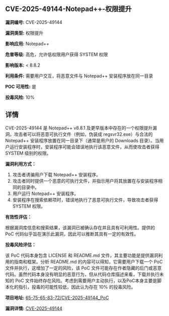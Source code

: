 ## CVE-2025-49144-Notepad++-权限提升

**漏洞编号:** CVE-2025-49144

**漏洞类型:** 权限提升

**影响应用:** Notepad++

**危害等级:** 高危，允许低权限用户获得 SYSTEM 权限

**影响版本:** < 8.8.2

**利用条件:** 需要用户交互，将恶意文件与 Notepad++ 安装程序放在同一目录

**POC 可用性:** 是

**投毒风险:** 10%

## 详情

CVE-2025-49144 是 Notepad++ v8.8.1 及更早版本中存在的一个权限提升漏洞。攻击者可以将恶意可执行文件（例如，伪装成 regsvr32.exe）与合法的 Notepad++ 安装程序放置在同一目录下（通常是用户的 Downloads 目录）。当用户运行安装程序时，安装程序可能会错误地执行该恶意文件，从而使攻击者获得 SYSTEM 级别的权限。

**漏洞利用方式：**

1.  攻击者诱骗用户下载 Notepad++ 安装程序。
2.  攻击者同时提供一个恶意的可执行文件，并指示用户将其放置在与安装程序相同的目录中。
3.  用户运行 Notepad++ 安装程序。
4.  安装程序在搜索依赖项时，错误地执行了恶意可执行文件，导致攻击者获得 SYSTEM 权限。

**有效性评估：**

根据漏洞库信息和搜索结果，该漏洞已被确认存在并且具有可利用性。提供的 PoC 代码似乎旨在演示此漏洞，因此可以推断其具有一定的有效性。

**投毒风险评估：**

该 PoC 代码本身包含 LICENSE 和 README.md 文件，其主要功能是提供漏洞利用的指南和框架。分析 README.md 的内容可以得知，它需要用户下载一个 PoC 文件并执行，这增加了一定的风险，该 PoC 文件可能存在作者隐藏的后门或恶意代码。虽然代码本身没有明显的恶意行为，但从代码仓库描述来看，下载并执行未知的 PoC 文件始终存在风险。考虑到需要用户主动执行，以及PoC本身主要是脚本化的指引，投毒的可能性较低，因此认为存在 10% 的投毒风险。

**项目地址:** [65-75-65-83-72/CVE-2025-49144_PoC](https://github.com/65-75-65-83-72/CVE-2025-49144_PoC)

**漏洞详情:** [CVE-2025-49144](https://nvd.nist.gov/vuln/detail/CVE-2025-49144)